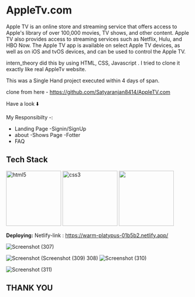 # AppleTv.com
Apple TV is an online store and streaming service that offers access to Apple's library of over 100,000 movies, TV shows, and other content. Apple TV also provides access to streaming services such as Netflix, Hulu, and HBO Now. The Apple TV app is available on select Apple TV devices, as well as on iOS and tvOS devices, and can be used to control the Apple TV.

 
 intern_theory did this by using HTML, CSS, Javascript . I tried to clone it exactly like real AppleTv website.


This was a Single Hand project executed within 4 days of span.


clone from here - https://github.com/Satyaranjan8414/AppleTV.com

Have a look ⬇️

My Responsibilty -:
- Landing Page
-Signin/SignUp
- about
-Shows Page
-Fotter
- FAQ


## Tech Stack
<p float="left">
  <img src="https://encrypted-tbn0.gstatic.com/images?q=tbn:ANd9GcRZHlbnVivQlV23CfTzZMItg4LJkjT2TBl0Uw&usqp=CAU" alt="html5" height="150"/>
  <img src="https://encrypted-tbn0.gstatic.com/images?q=tbn:ANd9GcS0LAimh7HEcDu0N8uhkCXiAE-BEaLTHlHG4A&usqp=CAU" alt="css3" height="150"/> 
  <img src="https://encrypted-tbn0.gstatic.com/images?q=tbn:ANd9GcRB0_ijMX_4xf0rGse2D334wtm-LcqQ_lrsFQ&usqp=CAU"  height="150"/>
</p>

**Deploying:** Netlify-link : https://warm-platypus-01b5b2.netlify.app/

![Screenshot (307)](https://user-images.githubusercontent.com/107980582/207101575-9d4050d4-f044-4eaf-9174-e673d044857d.png)

![Screenshot (![Screenshot (309)](https://user-images.githubusercontent.com/107980582/207101614-fe591a96-e38b-4d9d-bcca-983b62da79ef.png)
308)](https://user-images.githubusercontent.com/107980582/207101596-34281032-6f0c-4505-b388-a904c0613b37.png)
![Screenshot (310)](https://user-images.githubusercontent.com/107980582/207101651-bccaeb7c-a154-4609-8708-c315e3cde7fe.png)

![Screenshot (311)](https://user-images.githubusercontent.com/107980582/207101681-6d79f263-ce4a-4213-bb10-8fbc858cd406.png)

## THANK YOU 
